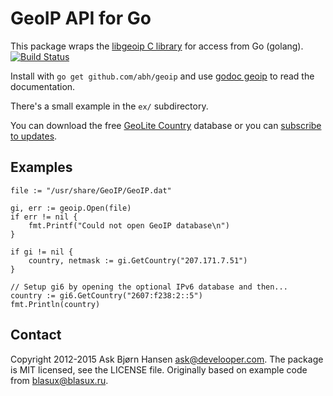 # GeoIP API for Go

This package wraps the [libgeoip C library](http://www.maxmind.com/app/c) for
access from Go (golang). [![Build Status](https://travis-ci.org/abh/geoip.png?branch=master)](https://travis-ci.org/abh/geoip)

Install with `go get github.com/abh/geoip` and use [godoc
geoip](http://godoc.org/github.com/abh/geoip) to read the documentation.

There's a small example in the `ex/` subdirectory.

You can download the free [GeoLite
Country](http://www.maxmind.com/app/geoip_country) database or you can
[subscribe to updates](http://www.maxmind.com/app/country).

## Examples

	file := "/usr/share/GeoIP/GeoIP.dat"

	gi, err := geoip.Open(file)
	if err != nil {
		fmt.Printf("Could not open GeoIP database\n")
	}

	if gi != nil {
		country, netmask := gi.GetCountry("207.171.7.51")
	}

	// Setup gi6 by opening the optional IPv6 database and then...
	country := gi6.GetCountry("2607:f238:2::5")
	fmt.Println(country)


## Contact

Copyright 2012-2015 Ask Bjørn Hansen <ask@develooper.com>. The package
is MIT licensed, see the LICENSE file. Originally based on example code
from blasux@blasux.ru.
